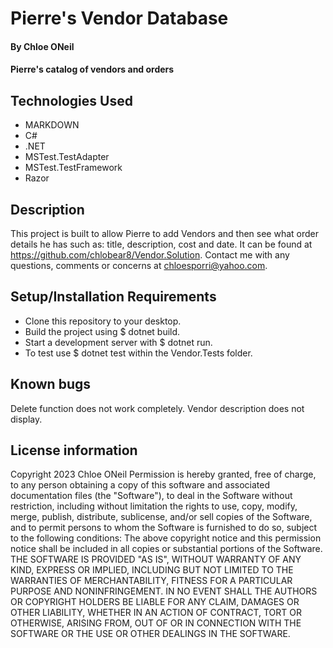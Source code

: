 # Pierre's Vendor Database
#### By Chloe ONeil
#### Pierre's catalog of vendors and orders

## Technologies Used
- MARKDOWN
- C#
- .NET
- MSTest.TestAdapter
- MSTest.TestFramework
- Razor

## Description
This project is built to allow Pierre to add Vendors and then see what order details he has such as: title, description, cost and date. It can be found at <https://github.com/chlobear8/Vendor.Solution>. Contact me with any questions, comments or concerns at <chloesporri@yahoo.com>.

## Setup/Installation Requirements
- Clone this repository to your desktop.
- Build the project using $ dotnet build.
- Start a development server with $ dotnet run.
- To test use $ dotnet test within the Vendor.Tests folder.

## Known bugs

Delete function does not work completely.
Vendor description does not display.

## License information
Copyright 2023 Chloe ONeil
Permission is hereby granted, free of charge, to any person obtaining a copy of this software and associated documentation files (the "Software"), to deal in the Software without restriction, including without limitation the rights to use, copy, modify, merge, publish, distribute, sublicense, and/or sell copies of the Software, and to permit persons to whom the Software is furnished to do so, subject to the following conditions:
The above copyright notice and this permission notice shall be included in all copies or substantial portions of the Software.
THE SOFTWARE IS PROVIDED "AS IS", WITHOUT WARRANTY OF ANY KIND, EXPRESS OR IMPLIED, INCLUDING BUT NOT LIMITED TO THE WARRANTIES OF MERCHANTABILITY, FITNESS FOR A PARTICULAR PURPOSE AND NONINFRINGEMENT. IN NO EVENT SHALL THE AUTHORS OR COPYRIGHT HOLDERS BE LIABLE FOR ANY CLAIM, DAMAGES OR OTHER LIABILITY, WHETHER IN AN ACTION OF CONTRACT, TORT OR OTHERWISE, ARISING FROM, OUT OF OR IN CONNECTION WITH THE SOFTWARE OR THE USE OR OTHER DEALINGS IN THE SOFTWARE.


